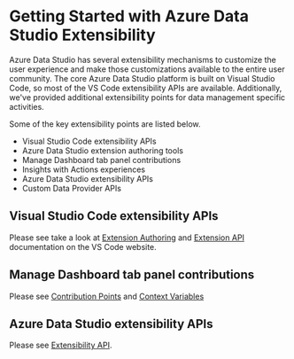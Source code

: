 # Getting Started with Azure Data Studio Extensibility
Azure Data Studio has several extensibility mechanisms to customize the user experience and make those customizations available to the entire user community.  The core Azure Data Studio platform is built on Visual Studio Code, so most of the VS Code extensibility APIs are available.  Additionally, we've provided additional extensibility points for data management specific activities.

Some of the key extensibility points are listed below.

* Visual Studio Code extensibility APIs
* Azure Data Studio extension authoring tools
* Manage Dashboard tab panel contributions
* Insights with Actions experiences
* Azure Data Studio extensibility APIs
* Custom Data Provider APIs

## Visual Studio Code extensibility APIs
Please see take a look at [Extension Authoring](https://code.visualstudio.com/docs/extensions/overview) and [Extension API](https://code.visualstudio.com/docs/extensionAPI/overview) documentation on the VS Code website.

## Manage Dashboard tab panel contributions
Please see [Contribution Points](Contribution-points) and [Context Variables](Sqlops-Context-Variables) 

## Azure Data Studio extensibility APIs
Please see [Extensibility API](Extensibility-API).

